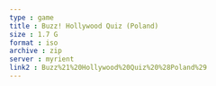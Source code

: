```yaml
---
type : game
title : Buzz! Hollywood Quiz (Poland)
size : 1.7 G
format : iso
archive : zip
server : myrient
link2 : Buzz%21%20Hollywood%20Quiz%20%28Poland%29
---
```

